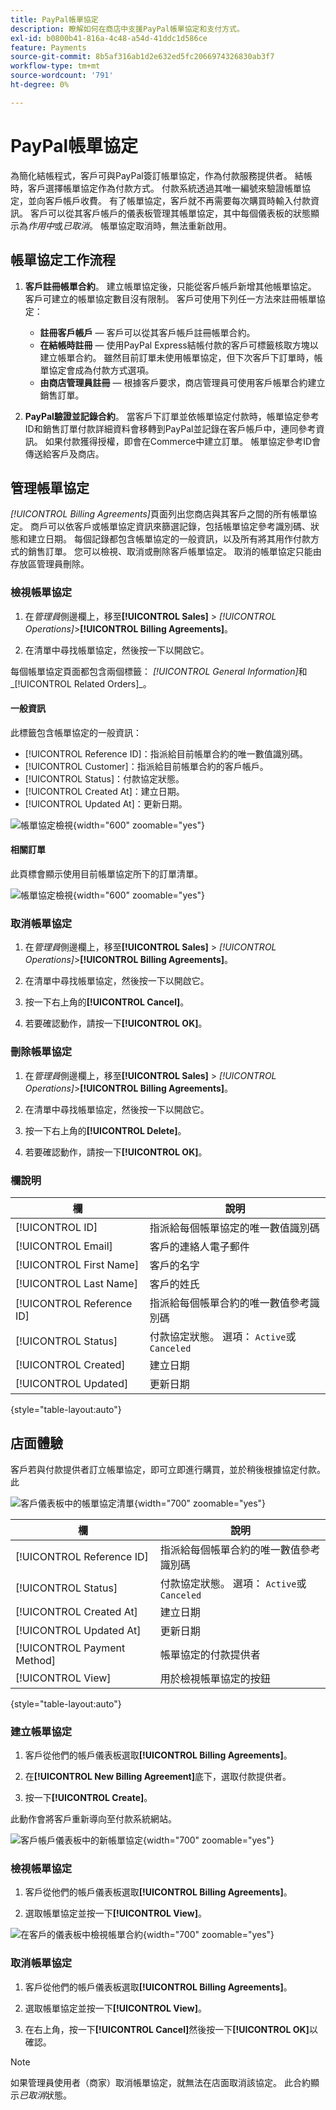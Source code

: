 ```yaml
---
title: PayPal帳單協定
description: 瞭解如何在商店中支援PayPal帳單協定和支付方式。
exl-id: b0800b41-816a-4c48-a54d-41ddc1d586ce
feature: Payments
source-git-commit: 8b5af316ab1d2e632ed5fc2066974326830ab3f7
workflow-type: tm+mt
source-wordcount: '791'
ht-degree: 0%

---
```


# PayPal帳單協定

為簡化結帳程式，客戶可與PayPal簽訂帳單協定，作為付款服務提供者。 結帳時，客戶選擇帳單協定作為付款方式。 付款系統透過其唯一編號來驗證帳單協定，並向客戶帳戶收費。 有了帳單協定，客戶就不再需要每次購買時輸入付款資訊。 客戶可以從其客戶帳戶的儀表板管理其帳單協定，其中每個儀表板的狀態顯示為&#x200B;_作用中_&#x200B;或&#x200B;_已取消_。 帳單協定取消時，無法重新啟用。

## 帳單協定工作流程

1. **客戶註冊帳單合約**。 建立帳單協定後，只能從客戶帳戶新增其他帳單協定。 客戶可建立的帳單協定數目沒有限制。 客戶可使用下列任一方法來註冊帳單協定：

   - **註冊客戶帳戶** — 客戶可以從其客戶帳戶註冊帳單合約。
   - **在結帳時註冊** — 使用PayPal Express結帳付款的客戶可標籤核取方塊以建立帳單合約。 雖然目前訂單未使用帳單協定，但下次客戶下訂單時，帳單協定會成為付款方式選項。
   - **由商店管理員註冊** — 根據客戶要求，商店管理員可使用客戶帳單合約建立銷售訂單。

1. **PayPal驗證並記錄合約**。 當客戶下訂單並依帳單協定付款時，帳單協定參考ID和銷售訂單付款詳細資料會移轉到PayPal並記錄在客戶帳戶中，連同參考資訊。 如果付款獲得授權，即會在Commerce中建立訂單。 帳單協定參考ID會傳送給客戶及商店。

## 管理帳單協定

_[!UICONTROL Billing Agreements]_&#x200B;頁面列出您商店與其客戶之間的所有帳單協定。 商戶可以依客戶或帳單協定資訊來篩選記錄，包括帳單協定參考識別碼、狀態和建立日期。 每個記錄都包含帳單協定的一般資訊，以及所有將其用作付款方式的銷售訂單。 您可以檢視、取消或刪除客戶帳單協定。 取消的帳單協定只能由存放區管理員刪除。

### 檢視帳單協定

1. 在&#x200B;_管理員_&#x200B;側邊欄上，移至&#x200B;**[!UICONTROL Sales]** > _[!UICONTROL Operations]_>**[!UICONTROL Billing Agreements]**。

1. 在清單中尋找帳單協定，然後按一下以開啟它。

每個帳單協定頁面都包含兩個標籤： _[!UICONTROL General Information]_&#x200B;和_[!UICONTROL Related Orders]_。

#### 一般資訊

此標籤包含帳單協定的一般資訊：

- [!UICONTROL Reference ID]：指派給目前帳單合約的唯一數值識別碼。
- [!UICONTROL Customer]：指派給目前帳單合約的客戶帳戶。
- [!UICONTROL Status]：付款協定狀態。
- [!UICONTROL Created At]：建立日期。
- [!UICONTROL Updated At]：更新日期。

![帳單協定檢視](./assets/billing-agreement-view.png){width="600" zoomable="yes"}

#### 相關訂單

此頁標會顯示使用目前帳單協定所下的訂單清單。

![帳單協定檢視](./assets/billing-agreement-related-orders.png){width="600" zoomable="yes"}

### 取消帳單協定

1. 在&#x200B;_管理員_&#x200B;側邊欄上，移至&#x200B;**[!UICONTROL Sales]** > _[!UICONTROL Operations]_>**[!UICONTROL Billing Agreements]**。

1. 在清單中尋找帳單協定，然後按一下以開啟它。

1. 按一下右上角的&#x200B;**[!UICONTROL Cancel]**。

1. 若要確認動作，請按一下&#x200B;**[!UICONTROL OK]**。

### 刪除帳單協定

1. 在&#x200B;_管理員_&#x200B;側邊欄上，移至&#x200B;**[!UICONTROL Sales]** > _[!UICONTROL Operations]_>**[!UICONTROL Billing Agreements]**。

1. 在清單中尋找帳單協定，然後按一下以開啟它。

1. 按一下右上角的&#x200B;**[!UICONTROL Delete]**。

1. 若要確認動作，請按一下&#x200B;**[!UICONTROL OK]**。

### 欄說明

| 欄 | 說明 |
|--- |--- |
| [!UICONTROL ID] | 指派給每個帳單協定的唯一數值識別碼 |
| [!UICONTROL Email] | 客戶的連絡人電子郵件 |
| [!UICONTROL First Name] | 客戶的名字 |
| [!UICONTROL Last Name] | 客戶的姓氏 |
| [!UICONTROL Reference ID] | 指派給每個帳單合約的唯一數值參考識別碼 |
| [!UICONTROL Status] | 付款協定狀態。 選項： `Active`或`Canceled` |
| [!UICONTROL Created] | 建立日期 |
| [!UICONTROL Updated] | 更新日期 |

{style="table-layout:auto"}

## 店面體驗

客戶若與付款提供者訂立帳單協定，即可立即進行購買，並於稍後根據協定付款。 此

![客戶儀表板中的帳單協定清單](./assets/billing-agreements-dashboard.png){width="700" zoomable="yes"}

| 欄 | 說明 |
|--- |--- |
| [!UICONTROL Reference ID] | 指派給每個帳單合約的唯一數值參考識別碼 |
| [!UICONTROL Status] | 付款協定狀態。 選項： `Active`或`Canceled` |
| [!UICONTROL Created At] | 建立日期 |
| [!UICONTROL Updated At] | 更新日期 |
| [!UICONTROL Payment Method] | 帳單協定的付款提供者 |
| [!UICONTROL View] | 用於檢視帳單協定的按鈕 |

{style="table-layout:auto"}

### 建立帳單協定

1. 客戶從他們的帳戶儀表板選取&#x200B;**[!UICONTROL Billing Agreements]**。

1. 在&#x200B;**[!UICONTROL New Billing Agreement]**&#x200B;底下，選取付款提供者。

1. 按一下&#x200B;**[!UICONTROL Create]**。

此動作會將客戶重新導向至付款系統網站。

![客戶帳戶儀表板中的新帳單協定](./assets/create-billing-agreement-dashboard.png){width="700" zoomable="yes"}

### 檢視帳單協定

1. 客戶從他們的帳戶儀表板選取&#x200B;**[!UICONTROL Billing Agreements]**。

1. 選取帳單協定並按一下&#x200B;**[!UICONTROL View]**。

![在客戶的儀表板中檢視帳單合約](./assets/view-billing-agreement.png){width="700" zoomable="yes"}

### 取消帳單協定

1. 客戶從他們的帳戶儀表板選取&#x200B;**[!UICONTROL Billing Agreements]**。

1. 選取帳單協定並按一下&#x200B;**[!UICONTROL View]**。

1. 在右上角，按一下&#x200B;**[!UICONTROL Cancel]**&#x200B;然後按一下&#x200B;**[!UICONTROL OK]**&#x200B;以確認。

>[!NOTE]
>
>如果管理員使用者（商家）取消帳單協定，就無法在店面取消該協定。 此合約顯示&#x200B;_已取消_&#x200B;狀態。
